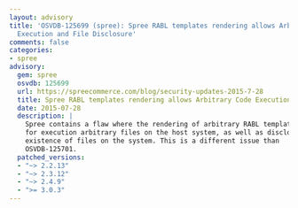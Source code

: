 ```yaml
---
layout: advisory
title: 'OSVDB-125699 (spree): Spree RABL templates rendering allows Arbitrary Code
  Execution and File Disclosure'
comments: false
categories:
- spree
advisory:
  gem: spree
  osvdb: 125699
  url: https://spreecommerce.com/blog/security-updates-2015-7-28
  title: Spree RABL templates rendering allows Arbitrary Code Execution and File Disclosure
  date: 2015-07-28
  description: |
    Spree contains a flaw where the rendering of arbitrary RABL templates allows
    for execution arbitrary files on the host system, as well as disclosing the
    existence of files on the system. This is a different issue than
    OSVDB-125701.
  patched_versions:
  - "~> 2.2.13"
  - "~> 2.3.12"
  - "~> 2.4.9"
  - ">= 3.0.3"
---
```

